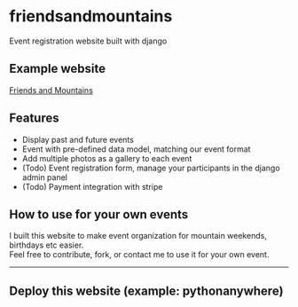 # friendsandmountains
Event registration website built with django

## Example website
[Friends and Mountains](http://friends-and-mountains.ch/)

## Features
- Display past and future events
- Event with pre-defined data model, matching our event format
- Add multiple photos as a gallery to each event
- (Todo) Event registration form, manage your participants in the django admin panel
- (Todo) Payment integration with stripe

## How to use for your own events
I built this website to make event organization for mountain weekends, birthdays etc easier.  
Feel free to contribute, fork, or contact me to use it for your own event.

---

## Deploy this website (example: pythonanywhere)
